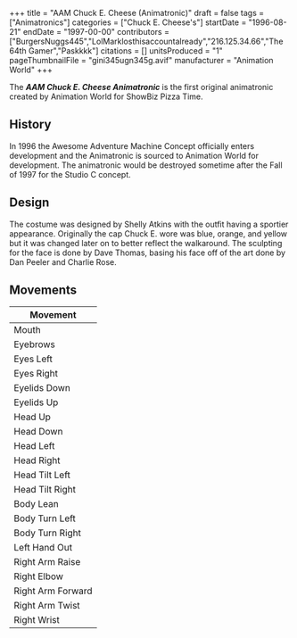 +++
title = "AAM Chuck E. Cheese (Animatronic)"
draft = false
tags = ["Animatronics"]
categories = ["Chuck E. Cheese's"]
startDate = "1996-08-21"
endDate = "1997-00-00"
contributors = ["BurgersNuggs445","LolMarklosthisaccountalready","216.125.34.66","The 64th Gamer","Paskkkk"]
citations = []
unitsProduced = "1"
pageThumbnailFile = "gini345ugn345g.avif"
manufacturer = "Animation World"
+++

The ***AAM Chuck E. Cheese Animatronic*** is the first original animatronic created by Animation World for ShowBiz Pizza Time.

## History

In 1996 the Awesome Adventure Machine Concept officially enters development and the Animatronic is sourced to Animation World for development. The animatronic would be destroyed sometime after the Fall of 1997 for the Studio C concept.

## Design

The costume was designed by Shelly Atkins with the outfit having a sportier appearance. Originally the cap Chuck E. wore was blue, orange, and yellow but it was changed later on to better reflect the walkaround. The sculpting for the face is done by Dave Thomas, basing his face off of the art done by Dan Peeler and Charlie Rose.

## Movements

| Movement          |
|-------------------|
| Mouth             |
| Eyebrows          |
| Eyes Left         |
| Eyes Right        |
| Eyelids Down      |
| Eyelids Up        |
| Head Up           |
| Head Down         |
| Head Left         |
| Head Right        |
| Head Tilt Left    |
| Head Tilt Right   |
| Body Lean         |
| Body Turn Left    |
| Body Turn Right   |
| Left Hand Out     |
| Right Arm Raise   |
| Right Elbow       |
| Right Arm Forward |
| Right Arm Twist   |
| Right Wrist       |